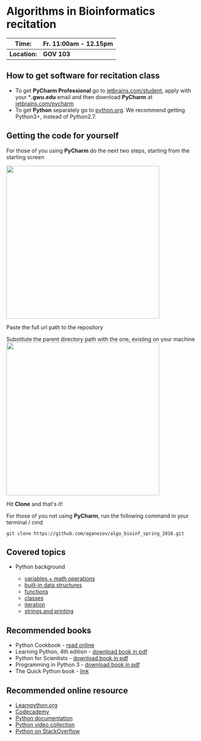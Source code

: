 # Algorithms in Bioinformatics recitation

| Time:       | Fr. 11:00am - 12.15pm |
--------------|------------------------
|**Location:**| **GOV 103**           |

## How to get software for recitation class

* To get **PyCharm Professional** go to [jetbrains.com/student](https://www.jetbrains.com/shop/eform/students), apply with your ***.gwu.edu** email and then download **PyCharm** at [jetbrains.com/pycharm](jetbrains.com/pycharm)
* To get **Python** separately go to [python.org](https://www.python.org/downloads/). We recommend getting Python3+, instead of Python2.7.


## Getting the code for yourself

For those of you using **PyCharm** do the next two steps, starting from the starting screen

<img src="https://cloud.githubusercontent.com/assets/1204593/13429940/aa7607e4-df90-11e5-977f-cfe8fc27cdb2.png" width="400">


Paste the full url path to the repository

Substitute the parent directory path with the one, existing on your machine
<img src="https://cloud.githubusercontent.com/assets/1204593/13429950/c582441c-df90-11e5-9edf-d564114ea01e.png" width="400">

Hit **Clone** and that's it!


For those of you not using **PyCharm**, run the following command in your terminal / cmd

    git clone https://github.com/aganezov/algo_bioinf_spring_2016.git

## Covered topics
* Python background

    * [variables + math operations](https://github.com/aganezov/algo_bioinf_spring_2016/blob/master/python_background/variables.py)
    * [built-in data structures](https://github.com/aganezov/algo_bioinf_spring_2016/blob/master/python_background/builtin_data_structures.py)
    * [functions](https://github.com/aganezov/algo_bioinf_spring_2016/blob/master/python_background/functions.py)
    * [classes](https://github.com/aganezov/algo_bioinf_spring_2016/blob/master/python_background/classes.py)
    * [iteration](https://github.com/aganezov/algo_bioinf_spring_2016/blob/master/python_background/iteration.py)
    * [strings and printing](https://github.com/aganezov/algo_bioinf_spring_2016/blob/master/python_background/printing_and_strings.py)

## Recommended books

* Python Cookbook - [read online](http://chimera.labs.oreilly.com/books/1230000000393/index.html)
* Learning Python, 4th edition - [download book in pdf](http://filepi.com/i/pRrwxJS)
* Python for Scientists - [download book in pdf](http://www.oreilly.com/programming/free/files/python-for-scientists.pdf)
* Programming in Python 3 - [download book in pdf](http://folk.ntnu.no/nicolaat/uni/ITGK/Generelt/Programming%20in%20Python%203%20A%20Complete%20Introduction%20to%20the%20Python%20Language.pdf)
* The Quick Python book - [link](https://www.manning.com/books/the-quick-python-book-second-edition)


## Recommended online resource

* [Learnpython.org](learnpython.org)
* [Codecademy](https://www.codecademy.com/learn/python)
* [Python documentation](docs.python.org) 
* [Python video collection](pyvideo.org)
* [Python on StackOverflow](stackoverflow.com/questions/tagged/python)
